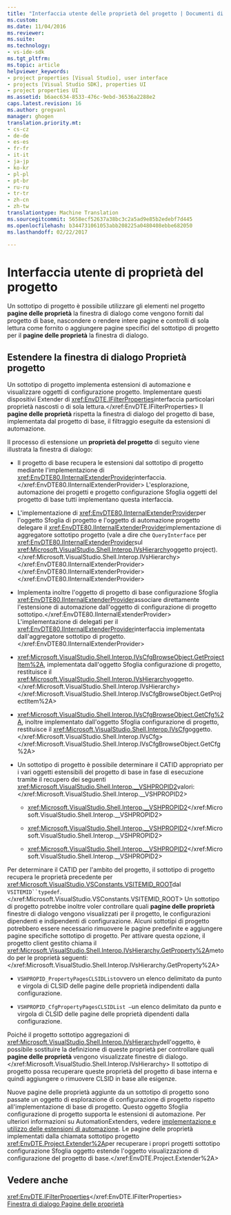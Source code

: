 ```yaml
---
title: "Interfaccia utente delle proprietà del progetto | Documenti di Microsoft"
ms.custom: 
ms.date: 11/04/2016
ms.reviewer: 
ms.suite: 
ms.technology:
- vs-ide-sdk
ms.tgt_pltfrm: 
ms.topic: article
helpviewer_keywords:
- project properties [Visual Studio], user interface
- projects [Visual Studio SDK], properties UI
- project properties UI
ms.assetid: b6aec634-8533-476c-9ebd-36536a2288e2
caps.latest.revision: 16
ms.author: gregvanl
manager: ghogen
translation.priority.mt:
- cs-cz
- de-de
- es-es
- fr-fr
- it-it
- ja-jp
- ko-kr
- pl-pl
- pt-br
- ru-ru
- tr-tr
- zh-cn
- zh-tw
translationtype: Machine Translation
ms.sourcegitcommit: 5658ecf52637a38bc3c2a5ad9e85b2edebf7d445
ms.openlocfilehash: b344731061053abb208225a0480408ebbe682050
ms.lasthandoff: 02/22/2017

---
```

# <a name="project-property-user-interface"></a>Interfaccia utente di proprietà del progetto
Un sottotipo di progetto è possibile utilizzare gli elementi nel progetto **pagine delle proprietà** la finestra di dialogo come vengono forniti dal progetto di base, nascondere o rendere intere pagine e controlli di sola lettura come fornito o aggiungere pagine specifici del sottotipo di progetto per il **pagine delle proprietà** la finestra di dialogo.  
  
## <a name="extending-the-project-property-dialog-box"></a>Estendere la finestra di dialogo Proprietà progetto  
 Un sottotipo di progetto implementa estensioni di automazione e visualizzare oggetti di configurazione progetto. Implementare questi dispositivi Extender di <xref:EnvDTE.IFilterProperties>interfaccia particolari proprietà nascosti o di sola lettura.</xref:EnvDTE.IFilterProperties> Il **pagine delle proprietà** rispetta la finestra di dialogo del progetto di base, implementata dal progetto di base, il filtraggio eseguite da estensioni di automazione.  
  
 Il processo di estensione un **proprietà del progetto** di seguito viene illustrata la finestra di dialogo:  
  
-   Il progetto di base recupera le estensioni dal sottotipo di progetto mediante l'implementazione di <xref:EnvDTE80.IInternalExtenderProvider>interfaccia.</xref:EnvDTE80.IInternalExtenderProvider> L'esplorazione, automazione dei progetti e progetto configurazione Sfoglia oggetti del progetto di base tutti implementano questa interfaccia.  
  
-   L'implementazione di <xref:EnvDTE80.IInternalExtenderProvider>per l'oggetto Sfoglia di progetto e l'oggetto di automazione progetto delegare il <xref:EnvDTE80.IInternalExtenderProvider>implementazione di aggregatore sottotipo progetto (vale a dire che `QueryInterface` per <xref:EnvDTE80.IInternalExtenderProvider>sul <xref:Microsoft.VisualStudio.Shell.Interop.IVsHierarchy>oggetto project).</xref:Microsoft.VisualStudio.Shell.Interop.IVsHierarchy> </xref:EnvDTE80.IInternalExtenderProvider> </xref:EnvDTE80.IInternalExtenderProvider> </xref:EnvDTE80.IInternalExtenderProvider>  
  
-   Implementa inoltre l'oggetto di progetto di base configurazione Sfoglia <xref:EnvDTE80.IInternalExtenderProvider>associare direttamente l'estensione di automazione dall'oggetto di configurazione di progetto sottotipo.</xref:EnvDTE80.IInternalExtenderProvider> L'implementazione di delegati per il <xref:EnvDTE80.IInternalExtenderProvider>interfaccia implementata dall'aggregatore sottotipo di progetto.</xref:EnvDTE80.IInternalExtenderProvider>  
  
-   <xref:Microsoft.VisualStudio.Shell.Interop.IVsCfgBrowseObject.GetProjectItem%2A>, implementata dall'oggetto Sfoglia configurazione di progetto, restituisce il <xref:Microsoft.VisualStudio.Shell.Interop.IVsHierarchy>oggetto.</xref:Microsoft.VisualStudio.Shell.Interop.IVsHierarchy></xref:Microsoft.VisualStudio.Shell.Interop.IVsCfgBrowseObject.GetProjectItem%2A>  
  
-   <xref:Microsoft.VisualStudio.Shell.Interop.IVsCfgBrowseObject.GetCfg%2A>, inoltre implementato dall'oggetto Sfoglia configurazione di progetto, restituisce il <xref:Microsoft.VisualStudio.Shell.Interop.IVsCfg>oggetto.</xref:Microsoft.VisualStudio.Shell.Interop.IVsCfg></xref:Microsoft.VisualStudio.Shell.Interop.IVsCfgBrowseObject.GetCfg%2A>  
  
-   Un sottotipo di progetto è possibile determinare il CATID appropriato per i vari oggetti estensibili del progetto di base in fase di esecuzione tramite il recupero dei seguenti <xref:Microsoft.VisualStudio.Shell.Interop.__VSHPROPID2>valori:</xref:Microsoft.VisualStudio.Shell.Interop.__VSHPROPID2>  
  
    -   <xref:Microsoft.VisualStudio.Shell.Interop.__VSHPROPID2></xref:Microsoft.VisualStudio.Shell.Interop.__VSHPROPID2>  
  
    -   <xref:Microsoft.VisualStudio.Shell.Interop.__VSHPROPID2></xref:Microsoft.VisualStudio.Shell.Interop.__VSHPROPID2>  
  
    -   <xref:Microsoft.VisualStudio.Shell.Interop.__VSHPROPID2></xref:Microsoft.VisualStudio.Shell.Interop.__VSHPROPID2>  
  
 Per determinare il CATID per l'ambito del progetto, il sottotipo di progetto recupera le proprietà precedente per <xref:Microsoft.VisualStudio.VSConstants.VSITEMID_ROOT>dal `VSITEMID``typedef`.</xref:Microsoft.VisualStudio.VSConstants.VSITEMID_ROOT> Un sottotipo di progetto potrebbe inoltre voler controllare quali **pagine delle proprietà** finestre di dialogo vengono visualizzati per il progetto, le configurazioni dipendenti e indipendenti di configurazione. Alcuni sottotipi di progetto potrebbero essere necessario rimuovere le pagine predefinite e aggiungere pagine specifiche sottotipo di progetto. Per attivare questa opzione, il progetto client gestito chiama il <xref:Microsoft.VisualStudio.Shell.Interop.IVsHierarchy.GetProperty%2A>metodo per le proprietà seguenti:</xref:Microsoft.VisualStudio.Shell.Interop.IVsHierarchy.GetProperty%2A>  
  
-   `VSHPROPID_PropertyPagesCLSIDList`ovvero un elenco delimitato da punto e virgola di CLSID delle pagine delle proprietà indipendenti dalla configurazione.  
  
-   `VSHPROPID_CfgPropertyPagesCLSIDList —`un elenco delimitato da punto e virgola di CLSID delle pagine delle proprietà dipendenti dalla configurazione.  
  
 Poiché il progetto sottotipo aggregazioni di <xref:Microsoft.VisualStudio.Shell.Interop.IVsHierarchy>dell'oggetto, è possibile sostituire la definizione di queste proprietà per controllare quali **pagine delle proprietà** vengono visualizzate finestre di dialogo.</xref:Microsoft.VisualStudio.Shell.Interop.IVsHierarchy> Il sottotipo di progetto possa recuperare queste proprietà del progetto di base interna e quindi aggiungere o rimuovere CLSID in base alle esigenze.  
  
 Nuove pagine delle proprietà aggiunte da un sottotipo di progetto sono passate un oggetto di esplorazione di configurazione di progetto rispetto all'implementazione di base di progetto. Questo oggetto Sfoglia configurazione di progetto supporta le estensioni di automazione. Per ulteriori informazioni su AutomationExtenders, vedere [implementazione e utilizzo delle estensioni di automazione](http://msdn.microsoft.com/Library/0d5c218c-f412-4b28-ab0c-33a611f62356). Le pagine delle proprietà implementati dalla chiamata sottotipo progetto <xref:EnvDTE.Project.Extender%2A>per recuperare i propri progetti sottotipo configurazione Sfoglia oggetto estende l'oggetto visualizzazione di configurazione del progetto di base.</xref:EnvDTE.Project.Extender%2A>  
  
## <a name="see-also"></a>Vedere anche  
 <xref:EnvDTE.IFilterProperties></xref:EnvDTE.IFilterProperties>   
 [Finestra di dialogo Pagine delle proprietà](http://msdn.microsoft.com/en-us/4a3d34ac-ed03-45e8-ae60-a0e1aad300e4)
